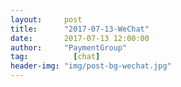 ```yaml
---
layout:     post 
title:      "2017-07-13-WeChat"
date:       2017-07-13 12:00:00
author:     "PaymentGroup"
tag:		  [chat]
header-img: "img/post-bg-wechat.jpg"
---
```

